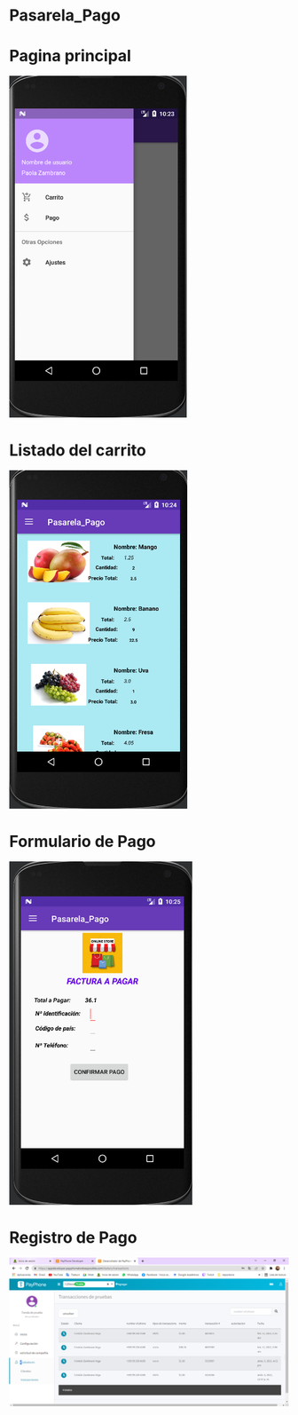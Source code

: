 # Pasarela_Pago
# Pagina principal
![img.text](https://github.com/dennissezambrano2017/Pasarela_Pago/blob/master/PP.png)
# Listado del carrito
![img.text](https://github.com/dennissezambrano2017/Pasarela_Pago/blob/master/PPL.png)
# Formulario de Pago
![img.text](https://github.com/dennissezambrano2017/Pasarela_Pago/blob/master/PPFP.png)
# Registro de Pago
![img.text](https://github.com/dennissezambrano2017/Pasarela_Pago/blob/master/TP.png)
